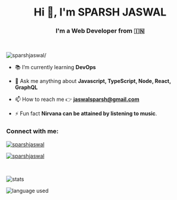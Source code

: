 <h1 align="center">Hi 👋, I'm SPARSH JASWAL</h1>
<h3 align="center">I'm a <b>Web Developer</b> from 🇮🇳 </h3>
<br/>
<p align="left"><img src="https://komarev.com/ghpvc/?username=sparshjaswal&label=Visitor+Number&style=for-the-badge" alt=sparshjaswal/></p>

- 📚️ I’m currently learning **DevOps**

- 💬 Ask me anything about **Javascript, TypeScript, Node, React, GraphQL**

- 📫 How to reach me 👉️ **jaswalsparsh@gmail.com**

- ⚡ Fun fact **Nirvana can be attained by listening to music**.

<h3 align="left">Connect with me:</h3>
<p align="left"><a href="https://linkedin.com/in/sparshjaswal" target="blank"><img align="center" src="https://img.shields.io/badge/LinkedIn-0077B5?style=for-the-badge&logo=linkedin&logoColor=white" alt="sparshjaswal" /></a></p>
<p align="left"><a href="https://www.youtube.com/channel/UC_7eIlO6E0Y6GwwzjGzQJ9g" target="blank"><img align="center" src="https://img.shields.io/badge/YouTube-FF0000?style=for-the-badge&logo=youtube&logoColor=white" alt="sparshjaswal" /></a></p>
<br/>

![stats](https://github-readme-stats.vercel.app/api?username=sparshjaswal&show_icons=true&locale=en)

![language used](https://github-readme-stats.vercel.app/api/top-langs?username=sparshjaswal&show_icons=true&locale=en&layout=compact)
